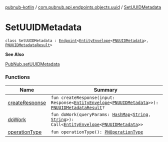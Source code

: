 [pubnub-kotlin](../../index.md) / [com.pubnub.api.endpoints.objects.uuid](../index.md) / [SetUUIDMetadata](./index.md)

# SetUUIDMetadata

`class SetUUIDMetadata : `[`Endpoint`](../../com.pubnub.api/-endpoint/index.md)`<`[`EntityEnvelope`](../../com.pubnub.api.models.server.objects_api/-entity-envelope/index.md)`<`[`PNUUIDMetadata`](../../com.pubnub.api.models.consumer.objects.uuid/-p-n-u-u-i-d-metadata/index.md)`>, `[`PNUUIDMetadataResult`](../../com.pubnub.api.models.consumer.objects.uuid/-p-n-u-u-i-d-metadata-result/index.md)`>`

**See Also**

[PubNub.setUUIDMetadata](#)

### Functions

| Name | Summary |
|---|---|
| [createResponse](create-response.md) | `fun createResponse(input: Response<`[`EntityEnvelope`](../../com.pubnub.api.models.server.objects_api/-entity-envelope/index.md)`<`[`PNUUIDMetadata`](../../com.pubnub.api.models.consumer.objects.uuid/-p-n-u-u-i-d-metadata/index.md)`>>): `[`PNUUIDMetadataResult`](../../com.pubnub.api.models.consumer.objects.uuid/-p-n-u-u-i-d-metadata-result/index.md)`?` |
| [doWork](do-work.md) | `fun doWork(queryParams: `[`HashMap`](https://docs.oracle.com/javase/6/docs/api/java/util/HashMap.html)`<`[`String`](https://kotlinlang.org/api/latest/jvm/stdlib/kotlin/-string/index.html)`, `[`String`](https://kotlinlang.org/api/latest/jvm/stdlib/kotlin/-string/index.html)`>): Call<`[`EntityEnvelope`](../../com.pubnub.api.models.server.objects_api/-entity-envelope/index.md)`<`[`PNUUIDMetadata`](../../com.pubnub.api.models.consumer.objects.uuid/-p-n-u-u-i-d-metadata/index.md)`>>` |
| [operationType](operation-type.md) | `fun operationType(): `[`PNOperationType`](../../com.pubnub.api.enums/-p-n-operation-type/index.md) |
